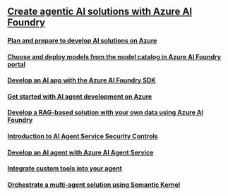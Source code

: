 ## [Create agentic AI solutions with Azure AI Foundry](https://learn.microsoft.com/en-us/collections/50wkaqtq50egz3)

#### [Plan and prepare to develop AI solutions on Azure](./AzureAISolutions.md)

#### [Choose and deploy models from the model catalog in Azure AI Foundry portal](./AIModels.md)

#### [Develop an AI app with the Azure AI Foundry SDK](./DevelopAIApps.md)

#### [Get started with AI agent development on Azure](./AIAgents.md)

#### [Develop a RAG-based solution with your own data using Azure AI Foundry](https://learn.microsoft.com/en-us/training/modules/build-copilot-ai-studio/)

#### [Introduction to AI Agent Service Security Controls](https://learn.microsoft.com/en-us/training/modules/intro-ai-agent-service-security-controls/)

#### [Develop an AI agent with Azure AI Agent Service](https://learn.microsoft.com/en-us/training/modules/develop-ai-agent-azure/)

#### [Integrate custom tools into your agent](https://learn.microsoft.com/en-us/training/modules/build-agent-with-custom-tools/)

#### [Orchestrate a multi-agent solution using Semantic Kernel](https://learn.microsoft.com/en-us/training/modules/orchestrate-semantic-kernel-multi-agent-solution/)


